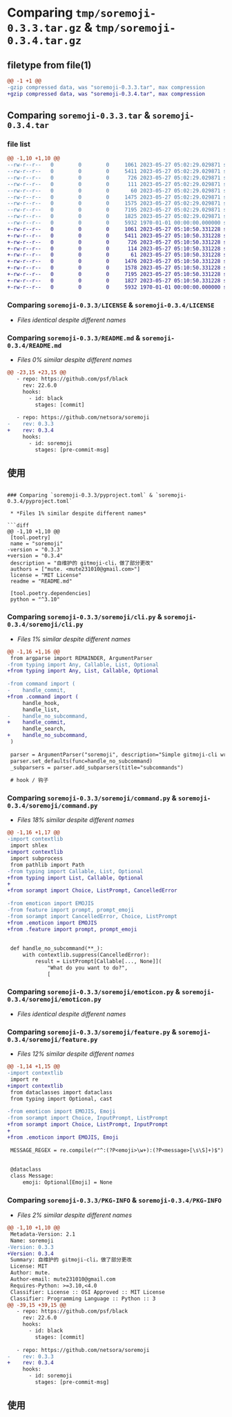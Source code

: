 # Comparing `tmp/soremoji-0.3.3.tar.gz` & `tmp/soremoji-0.3.4.tar.gz`

## filetype from file(1)

```diff
@@ -1 +1 @@
-gzip compressed data, was "soremoji-0.3.3.tar", max compression
+gzip compressed data, was "soremoji-0.3.4.tar", max compression
```

## Comparing `soremoji-0.3.3.tar` & `soremoji-0.3.4.tar`

### file list

```diff
@@ -1,10 +1,10 @@
--rw-r--r--   0        0        0     1061 2023-05-27 05:02:29.029871 soremoji-0.3.3/LICENSE
--rw-r--r--   0        0        0     5411 2023-05-27 05:02:29.029871 soremoji-0.3.3/README.md
--rw-r--r--   0        0        0      726 2023-05-27 05:02:29.029871 soremoji-0.3.3/pyproject.toml
--rw-r--r--   0        0        0      111 2023-05-27 05:02:29.029871 soremoji-0.3.3/soremoji/__init__.py
--rw-r--r--   0        0        0       60 2023-05-27 05:02:29.029871 soremoji-0.3.3/soremoji/__main__.py
--rw-r--r--   0        0        0     1475 2023-05-27 05:02:29.029871 soremoji-0.3.3/soremoji/cli.py
--rw-r--r--   0        0        0     1575 2023-05-27 05:02:29.029871 soremoji-0.3.3/soremoji/command.py
--rw-r--r--   0        0        0     7195 2023-05-27 05:02:29.029871 soremoji-0.3.3/soremoji/emoticon.py
--rw-r--r--   0        0        0     1825 2023-05-27 05:02:29.029871 soremoji-0.3.3/soremoji/feature.py
--rw-r--r--   0        0        0     5932 1970-01-01 00:00:00.000000 soremoji-0.3.3/PKG-INFO
+-rw-r--r--   0        0        0     1061 2023-05-27 05:10:50.331228 soremoji-0.3.4/LICENSE
+-rw-r--r--   0        0        0     5411 2023-05-27 05:10:50.331228 soremoji-0.3.4/README.md
+-rw-r--r--   0        0        0      726 2023-05-27 05:10:50.331228 soremoji-0.3.4/pyproject.toml
+-rw-r--r--   0        0        0      114 2023-05-27 05:10:50.331228 soremoji-0.3.4/soremoji/__init__.py
+-rw-r--r--   0        0        0       61 2023-05-27 05:10:50.331228 soremoji-0.3.4/soremoji/__main__.py
+-rw-r--r--   0        0        0     1476 2023-05-27 05:10:50.331228 soremoji-0.3.4/soremoji/cli.py
+-rw-r--r--   0        0        0     1578 2023-05-27 05:10:50.331228 soremoji-0.3.4/soremoji/command.py
+-rw-r--r--   0        0        0     7195 2023-05-27 05:10:50.331228 soremoji-0.3.4/soremoji/emoticon.py
+-rw-r--r--   0        0        0     1827 2023-05-27 05:10:50.331228 soremoji-0.3.4/soremoji/feature.py
+-rw-r--r--   0        0        0     5932 1970-01-01 00:00:00.000000 soremoji-0.3.4/PKG-INFO
```

### Comparing `soremoji-0.3.3/LICENSE` & `soremoji-0.3.4/LICENSE`

 * *Files identical despite different names*

### Comparing `soremoji-0.3.3/README.md` & `soremoji-0.3.4/README.md`

 * *Files 0% similar despite different names*

```diff
@@ -23,15 +23,15 @@
   - repo: https://github.com/psf/black
     rev: 22.6.0
     hooks:
       - id: black
         stages: [commit]
 
   - repo: https://github.com/netsora/soremoji
-    rev: 0.3.3
+    rev: 0.3.4
     hooks:
       - id: soremoji
         stages: [pre-commit-msg]
 ```
 
 ## 使用
```

### Comparing `soremoji-0.3.3/pyproject.toml` & `soremoji-0.3.4/pyproject.toml`

 * *Files 1% similar despite different names*

```diff
@@ -1,10 +1,10 @@
 [tool.poetry]
 name = "soremoji"
-version = "0.3.3"
+version = "0.3.4"
 description = "自维护的 gitmoji-cli，做了部分更改"
 authors = ["mute. <mute231010@gmail.com>"]
 license = "MIT License"
 readme = "README.md"
 
 [tool.poetry.dependencies]
 python = "^3.10"
```

### Comparing `soremoji-0.3.3/soremoji/cli.py` & `soremoji-0.3.4/soremoji/cli.py`

 * *Files 1% similar despite different names*

```diff
@@ -1,16 +1,16 @@
 from argparse import REMAINDER, ArgumentParser
-from typing import Any, Callable, List, Optional
+from typing import Any, List, Callable, Optional
 
-from command import (
-    handle_commit,
+from .command import (
     handle_hook,
     handle_list,
-    handle_no_subcommand,
+    handle_commit,
     handle_search,
+    handle_no_subcommand,
 )
 
 parser = ArgumentParser("soremoji", description="Simple gitmoji-cli written in python")
 parser.set_defaults(func=handle_no_subcommand)
 _subparsers = parser.add_subparsers(title="subcommands")
 
 # hook / 钩子
```

### Comparing `soremoji-0.3.3/soremoji/command.py` & `soremoji-0.3.4/soremoji/command.py`

 * *Files 18% similar despite different names*

```diff
@@ -1,16 +1,17 @@
-import contextlib
 import shlex
+import contextlib
 import subprocess
 from pathlib import Path
-from typing import Callable, List, Optional
+from typing import List, Callable, Optional
+
+from sorampt import Choice, ListPrompt, CancelledError
 
-from emoticon import EMOJIS
-from feature import prompt, prompt_emoji
-from sorampt import CancelledError, Choice, ListPrompt
+from .emoticon import EMOJIS
+from .feature import prompt, prompt_emoji
 
 
 def handle_no_subcommand(**_):
     with contextlib.suppress(CancelledError):
         result = ListPrompt[Callable[..., None]](
             "What do you want to do?",
             [
```

### Comparing `soremoji-0.3.3/soremoji/emoticon.py` & `soremoji-0.3.4/soremoji/emoticon.py`

 * *Files identical despite different names*

### Comparing `soremoji-0.3.3/soremoji/feature.py` & `soremoji-0.3.4/soremoji/feature.py`

 * *Files 12% similar despite different names*

```diff
@@ -1,14 +1,15 @@
-import contextlib
 import re
+import contextlib
 from dataclasses import dataclass
 from typing import Optional, cast
 
-from emoticon import EMOJIS, Emoji
-from sorampt import Choice, InputPrompt, ListPrompt
+from sorampt import Choice, ListPrompt, InputPrompt
+
+from .emoticon import EMOJIS, Emoji
 
 MESSAGE_REGEX = re.compile(r"^:(?P<emoji>\w+):(?P<message>[\s\S]+)$")
 
 
 @dataclass
 class Message:
     emoji: Optional[Emoji] = None
```

### Comparing `soremoji-0.3.3/PKG-INFO` & `soremoji-0.3.4/PKG-INFO`

 * *Files 2% similar despite different names*

```diff
@@ -1,10 +1,10 @@
 Metadata-Version: 2.1
 Name: soremoji
-Version: 0.3.3
+Version: 0.3.4
 Summary: 自维护的 gitmoji-cli，做了部分更改
 License: MIT
 Author: mute.
 Author-email: mute231010@gmail.com
 Requires-Python: >=3.10,<4.0
 Classifier: License :: OSI Approved :: MIT License
 Classifier: Programming Language :: Python :: 3
@@ -39,15 +39,15 @@
   - repo: https://github.com/psf/black
     rev: 22.6.0
     hooks:
       - id: black
         stages: [commit]
 
   - repo: https://github.com/netsora/soremoji
-    rev: 0.3.3
+    rev: 0.3.4
     hooks:
       - id: soremoji
         stages: [pre-commit-msg]
 ```
 
 ## 使用
```

